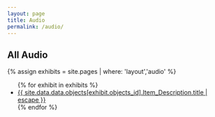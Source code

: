 ```yaml
---
layout: page
title: Audio
permalink: /audio/
---
```


<h2 class='page-title'>All Audio</h2>

{% assign exhibits = site.pages | where: 'layout','audio' %}
<ul>
  {% for exhibit in exhibits %}
    <li>
      <a href='{{ exhibit.url | absolute_url }}'>
        {{ site.data.data.objects[exhibit.objects_id].Item_Description.title | escape }}
      </a>
    </li>
  {% endfor %}
</ul>